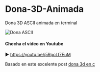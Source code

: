 # Dona-3D-Animada
Dona 3D ASCII  animada en terminal

![Dona ASCII](./assets/dona3d.gif)


#### Checha el vídeo en Youtube
▶️ https://youtu.be/j5RpoLI7EuM

Basado en este excelente post [dona 3d en c](https://www.a1k0n.net/2011/07/20/donut-math.html)
